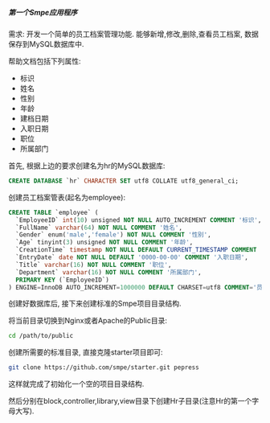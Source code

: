 ##### 第一个Smpe应用程序

需求: 开发一个简单的员工档案管理功能. 能够新增,修改,删除,查看员工档案, 数据保存到MySQL数据库中.

帮助文档包括下列属性:

  * 标识
  * 姓名
  * 性别
  * 年龄
  * 建档日期
  * 入职日期
  * 职位
  * 所属部门

首先, 根据上边的要求创建名为hr的MySQL数据库:

```sql
CREATE DATABASE `hr` CHARACTER SET utf8 COLLATE utf8_general_ci;
```

创建员工档案管表(起名为employee):

```sql
CREATE TABLE `employee` (
  `EmployeeID` int(10) unsigned NOT NULL AUTO_INCREMENT COMMENT '标识',
  `FullName` varchar(64) NOT NULL COMMENT '姓名',
  `Gender` enum('male','female') NOT NULL COMMENT '性别',
  `Age` tinyint(3) unsigned NOT NULL COMMENT '年龄',
  `CreationTime` timestamp NOT NULL DEFAULT CURRENT_TIMESTAMP COMMENT '入职日期',
  `EntryDate` date NOT NULL DEFAULT '0000-00-00' COMMENT '入职日期',
  `Title` varchar(16) NOT NULL COMMENT '职位',
  `Department` varchar(16) NOT NULL COMMENT '所属部门',
  PRIMARY KEY (`EmployeeID`)
) ENGINE=InnoDB AUTO_INCREMENT=1000000 DEFAULT CHARSET=utf8 COMMENT='员工档案';
```

创建好数据库后, 接下来创建标准的Smpe项目目录结构.

将当前目录切换到Nginx或者Apache的Public目录:

```bash
cd /path/to/public
```

创建所需要的标准目录, 直接克隆starter项目即可:

```bash
git clone https://github.com/smpe/starter.git pepress
```

这样就完成了初始化一个空的项目目录结构.

然后分别在block,controller,library,view目录下创建Hr子目录(注意Hr的第一个字母大写).